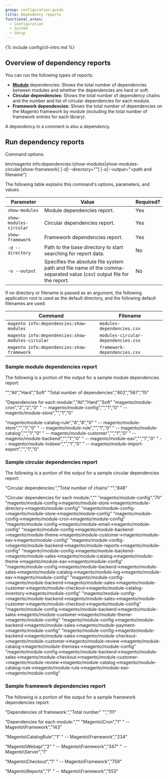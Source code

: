 ```yaml
---
group: configuration-guide
title: Dependency reports
functional_areas:
  - Configuration
  - System
  - Setup
---
```


{% include config/cli-intro.md %}

## Overview of dependency reports

You can run the following types of reports:

-   [**Module**](https://glossary.magento.com/module) dependencies: Shows the total number of dependencies between modules and whether the dependencies are hard or soft.
-   **Circular dependencies:** Shows the total number of dependency chains and the number and list of circular dependencies for each module.
-   **Framework dependencies:** Shows the total number of dependencies on the Magento framework by module (including the total number of framework entries for each library).

A dependency in a comment is also a dependency.

## Run dependency reports

Command options:

 bin/magento info:dependencies:{show-modules|show-modules-circular|show-framework} [-d|--directory="<path>"] [-o|--output="<path and filename"]

The following table explains this command's options, parameters, and values.

| Parameter               | Value                                                                                                                | Required? |
| ----------------------- | -------------------------------------------------------------------------------------------------------------------- | --------- |
| `show-modules`          | Module dependencies report.                                                                                          | Yes       |
| `show-modules-circular` | Circular dependencies report.                                                                                        | Yes       |
| `show-framework`        | Framework dependencies report.                                                                                       | Yes       |
| `-d --directory`        | Path to the base directory to start searching for report data.                                                       | No        |
| `-o --output`           | Specifies the absolute file system path and file name of the comma-separated value (csv) output file for the report. | No        |

If no directory or filename is passed as an argument, the following application root is used as the default directory, and the following default filenames are used:

| Command                                           | Filename                            |
| ------------------------------------------------- | ----------------------------------- |
| `magento info:dependencies:show-modules`          | `modules-dependencies.csv`          |
| `magento info:dependencies:show-modules-circular` | `modules-circular-dependencies.csv` |
| `magento info:dependencies:show-framework`        | `framework-dependencies.csv`        |

### Sample module dependencies report

The following is a portion of the output for a sample module dependencies report:

 "","All","Hard","Soft"
 "Total number of dependencies","602","587","15"

 "Dependencies for each module:","All","Hard","Soft"
 "magento/module-cron","2","2","0"
 " -- magento/module-config","","1","0"
 " -- magento/module-store","","1","0"

 "magento/module-catalog-rule","8","8","0"
 " -- magento/module-store","","1","0"
 " -- magento/module-rule","","1","0"
 " -- magento/module-catalog","","1","0"
 " -- magento/module-customer","","1","0"
 " -- magento/module-backend","","1","0"
 " -- magento/module-eav","","1","0"
 " -- magento/module-indexer","","1","0"
 " -- magento/module-import-export","","1","0"

### Sample circular dependencies report

The following is a portion of the output for a sample circular dependencies report:

 "Circular dependencies:","Total number of chains"
 "","848"

 "Circular dependencies for each module:",""
 "magento/module-config","70"
 "magento/module-config->magento/module-store->magento/module-directory->magento/module-config"
 "magento/module-config->magento/module-store->magento/module-config"
 "magento/module-config->magento/module-cron->magento/module-config"
 "magento/module-config->magento/module-email->magento/module-config"
 "magento/module-config->magento/module-backend->magento/module-theme->magento/module-customer->magento/module-eav->magento/module-config"
 "magento/module-config->magento/module-backend->magento/module-reports->magento/module-config"
 "magento/module-config->magento/module-backend->magento/module-sales->magento/module-catalog->magento/module-theme->magento/module-eav->magento/module-config"
 "magento/module-config->magento/module-backend->magento/module-sales->magento/module-catalog->magento/module-log->magento/module-eav->magento/module-config"
 "magento/module-config->magento/module-backend->magento/module-sales->magento/module-customer->magento/module-checkout->magento/module-catalog-inventory->magento/module-config"
 "magento/module-config->magento/module-backend->magento/module-sales->magento/module-customer->magento/module-checkout->magento/module-config"
 "magento/module-config->magento/module-backend->magento/module-sales->magento/module-customer->magento/module-theme->magento/module-config"
 "magento/module-config->magento/module-backend->magento/module-sales->magento/module-payment->magento/module-config"
 "magento/module-config->magento/module-backend->magento/module-sales->magento/module-checkout->magento/module-customer->magento/module-review->magento/module-catalog->magento/module-themeax->magento/module-config"
 "magento/module-config->magento/module-backend->magento/module-sales->magento/module-checkout->magento/module-customer->magento/module-review->magento/module-catalog->magento/module-catalog-rule->magento/module-rule->magento/module-eav->magento/module-config"

### Sample framework dependencies report

The following is a portion of the output for a sample framework dependencies report:

 "Dependencies of framework:","Total number"
 "","111"

 "Dependencies for each module:",""
 "Magento\Cron","1"
 " -- Magento\Framework","143"

 "Magento\CatalogRule","1"
 " -- Magento\Framework","234"

 "Magento\Webapi","2"
 " -- Magento\Framework","347"
 " -- Magento\Server","1"

 "Magento\Checkout","1"
 " -- Magento\Framework","759"

 "Magento\Reports","1"
 " -- Magento\Framework","553"
